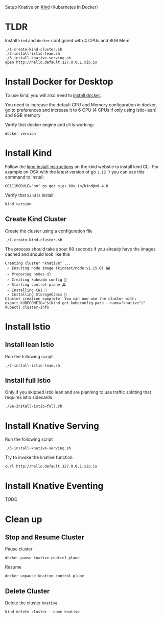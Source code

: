 Setup Knative on [Kind](https://kind.sigs.k8s.io/) (Kubernetes In Docker)

# TLDR
Install `kind` and `docker` configured with 4 CPUs and 8GB Mem.
```
./1-create-kind-cluster.sh 
./2-install-istio-lean.sh
./3-install-knative-serving.sh
open http://hello.default.127.0.0.1.xip.io
```

# Install Docker for Desktop
To use kind, you will also need to [install docker](https://docs.docker.com/install/).

You need to increase the default CPU and Memory configuration in docker, go to preferences and increase it to 6 CPU (4 CPUs if only using istio-lean) and 8GB memory

Verify that docker engine and cli is working: 
```
docker version
```

# Install Kind
Follow the [kind install instructions](https://kind.sigs.k8s.io/docs/user/quick-start/#installation) on the kind webstie to install kind CLI.
For example on OSX with the latest version of go `1.12.7` you can use this command to install:
```
GO111MODULE="on" go get sigs.k8s.io/kind@v0.4.0
```

Verify that `kind` is install:
```
kind version
```

## Create Kind Cluster

Create the cluster using a configuration file
```
./1-create-kind-cluster.sh 
```
The process should take about 60 seconds if you already have the images cached and should look like this
```
Creating cluster "knative" ...
 ✓ Ensuring node image (kindest/node:v1.15.0) 🖼 
 ✓ Preparing nodes 📦 
 ✓ Creating kubeadm config 📜 
 ✓ Starting control-plane 🕹️ 
 ✓ Installing CNI 🔌 
 ✓ Installing StorageClass 💾 
Cluster creation complete. You can now use the cluster with:
export KUBECONFIG="$(kind get kubeconfig-path --name="knative")"
kubectl cluster-info
```

# Install Istio

## Install lean Istio 

Run the following script
```
./2-install-istio-lean.sh
```

## Install full Istio
Only if you skipped istio lean and are planning to use traffic splitting that requires istio sidecards
```
./2a-install-istio-full.sh
```
# Install Knative Serving

Run the following script
```
./3-install-knative-serving.sh
```

Try to invoke the knative function
```
curl http://hello.default.127.0.0.1.xip.io
```

# Install Knative Eventing

TODO

# Clean up

## Stop and Resume Cluster

Pause cluster
```
docker pause knative-control-plane
```
Resume
```
docker unpause knative-control-plane
```

## Delete Cluster
Delete the cluster `knative`
```
kind delete cluster --name knative
```